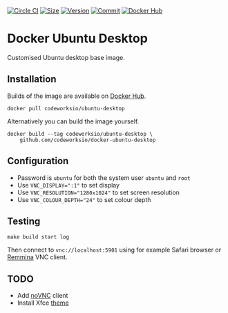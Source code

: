 [![Circle CI](https://circleci.com/gh/codeworksio/docker-ubuntu-desktop.svg?style=shield "CircleCI")](https://circleci.com/gh/codeworksio/docker-ubuntu-desktop)&nbsp;[![Size](https://images.microbadger.com/badges/image/codeworksio/ubuntu-desktop.svg)](http://microbadger.com/images/codeworksio/ubuntu-desktop)&nbsp;[![Version](https://images.microbadger.com/badges/version/codeworksio/ubuntu-desktop.svg)](http://microbadger.com/images/codeworksio/ubuntu-desktop)&nbsp;[![Commit](https://images.microbadger.com/badges/commit/codeworksio/ubuntu-desktop.svg)](http://microbadger.com/images/codeworksio/ubuntu-desktop)&nbsp;[![Docker Hub](https://img.shields.io/docker/pulls/codeworksio/ubuntu-desktop.svg)](https://hub.docker.com/r/codeworksio/ubuntu-desktop/)

Docker Ubuntu Desktop
=====================

Customised Ubuntu desktop base image.

Installation
------------

Builds of the image are available on [Docker Hub](https://hub.docker.com/r/codeworksio/ubuntu-desktop/).

    docker pull codeworksio/ubuntu-desktop

Alternatively you can build the image yourself.

    docker build --tag codeworksio/ubuntu-desktop \
        github.com/codeworksio/docker-ubuntu-desktop

Configuration
-------------

* Password is `ubuntu` for both the system user `ubuntu` and `root`
* Use `VNC_DISPLAY=":1"` to set display
* Use `VNC_RESOLUTION="1280x1024"` to set screen resolution
* Use `VNC_COLOUR_DEPTH="24"` to set colour depth

Testing
-------

    make build start log

Then connect to `vnc://localhost:5901` using for example Safari browser or [Remmina](http://www.remmina.org/wp/) VNC client.

TODO
----

* Add [noVNC](https://github.com/novnc/noVNC) client
* Install Xfce [theme](https://wiki.xfce.org/howto/install_new_themes)
